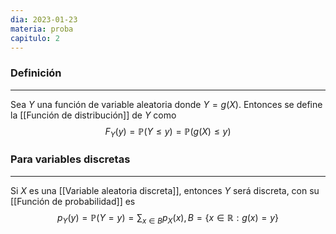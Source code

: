 ```yaml
---
dia: 2023-01-23
materia: proba
capitulo: 2
---
```

### Definición
---
Sea $Y$ una función de variable aleatoria donde $Y = g(X)$. Entonces se define la [[Función de distribución]] de $Y$ como $$ F_Y(y) = \mathbb{P}(Y \leq y) = \mathbb{P}(g(X) \leq y) $$


### Para variables discretas
---
Si $X$ es una [[Variable aleatoria discreta]], entonces $Y$ será discreta, con su [[Función de probabilidad]] es $$ p_Y(y) = \mathbb{P}(Y = y) = \sum_{x \in B} p_X(x), B = \{ x \in \mathbb{R} : g(x) = y \} $$


